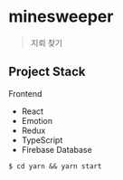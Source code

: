 # minesweeper

> 지뢰 찾기

## Project Stack

Frontend

- React
- Emotion
- Redux
- TypeScript
- Firebase Database

```
$ cd yarn && yarn start
```

